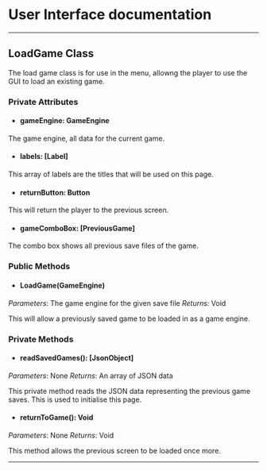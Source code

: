 # User Interface documentation
---
## LoadGame Class

The load game class is for use in the menu, allowng the player to use the GUI to load an existing game.

### Private Attributes 

- #### gameEngine: GameEngine
The game engine, all data for the current game.

- #### labels: [Label]
This array of labels are the titles that will be used on this page.

- #### returnButton: Button
This will return the player to the previous screen.

- #### gameComboBox: [PreviousGame]
The combo box shows all previous save files of the game.

### Public Methods 
- #### LoadGame(GameEngine)
*Parameters*: The game engine for the given save file
*Returns*: Void

This will allow a previously saved game to be loaded in as a game engine.

### Private Methods
- #### readSavedGames(): [JsonObject]
*Parameters*: None
*Returns*: An array of JSON data

This private method reads the JSON data representing the previous game saves. This is used to initialise this page.

- #### returnToGame(): Void
*Parameters*: None
*Returns*: Void

This method allows the previous screen to be loaded once more.

---